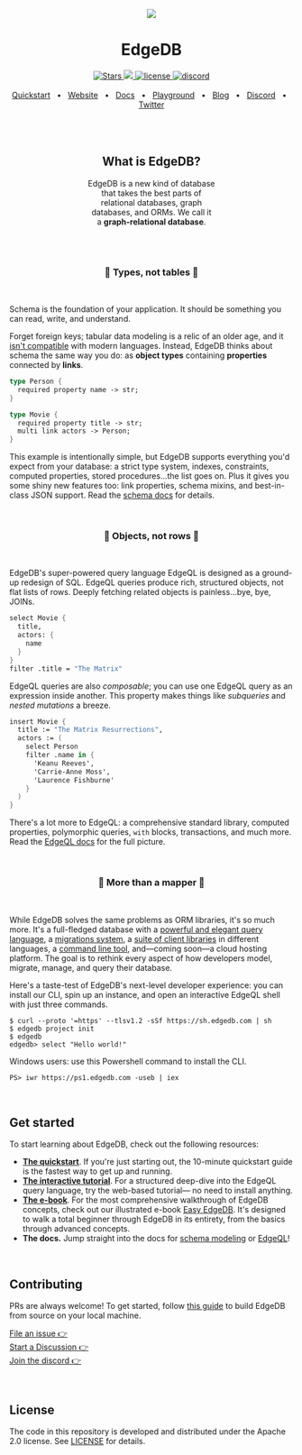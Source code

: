 <p align="center">
  <a href="https://www.edgedb.com">
    <img src="https://www.edgedb.com/github_banner.png">
  </a>
</p>

<div align="center">
  <h1>EdgeDB</h1>
  <a href="https://github.com/edgedb/edgedb" rel="nofollow">
    <img src="https://img.shields.io/github/stars/edgedb/edgedb" alt="Stars">
  </a>
  <a href="https://github.com/edgedb/edgedb/actions">
    <img src="https://github.com/edgedb/edgedb/workflows/Tests/badge.svg?event=push&branch=master" />
  </a>
  <a href="https://github.com/edgedb/edgedb/blob/master/LICENSE">
    <img alt="license" src="https://img.shields.io/badge/license-Apache%202.0-blue" />
  </a>
  <a href="https://discord.gg/umUueND6ag">
    <img alt="discord" src="https://img.shields.io/discord/841451783728529451?color=5865F2&label=discord&logo=discord&logoColor=8a9095">
  </a>
  <br />
  <br />
  <a href="https://www.edgedb.com/docs/guides/quickstart">Quickstart</a>
  <span>&nbsp;&nbsp;•&nbsp;&nbsp;</span>
  <a href="https://www.edgedb.com">Website</a>
  <span>&nbsp;&nbsp;•&nbsp;&nbsp;</span>
  <a href="https://www.edgedb.com/docs">Docs</a>
  <span>&nbsp;&nbsp;•&nbsp;&nbsp;</span>
  <a href="https://www.edgedb.com/tutorial">Playground</a>
  <span>&nbsp;&nbsp;•&nbsp;&nbsp;</span>
  <a href="https://www.edgedb.com/blog">Blog</a>
  <span>&nbsp;&nbsp;•&nbsp;&nbsp;</span>
  <a href="https://discord.gg/umUueND6ag">Discord</a>
  <span>&nbsp;&nbsp;•&nbsp;&nbsp;</span>
  <a href="https://twitter.com/edgedatabase">Twitter</a>
  <br />

</div>

<br />
<br />

<br/>
<div align="center">
  <h2>What is EdgeDB?</h2>
  <p style="max-width: 450px;">
    EdgeDB is a new kind of database
    <br/>
    that takes the best parts of
    <br/>
    relational databases, graph
    <br/>
    databases, and ORMs. We call it
    <br/>a <b>graph-relational database</b>.
  </p>
</div>

<br/>

<br/>
<div align="center">
  <h3>🧩 Types, not tables 🧩</h3>
</div>
<br/>

Schema is the foundation of your application. It should be something you can
read, write, and understand.

Forget foreign keys; tabular data modeling is a relic of an older age, and it
[isn't compatible](https://en.wikipedia.org/wiki/Object%E2%80%93relational_impedance_mismatch)
with modern languages. Instead, EdgeDB thinks about schema the same way you do:
as **object types** containing **properties** connected by **links**.

```fs
type Person {
  required property name -> str;
}

type Movie {
  required property title -> str;
  multi link actors -> Person;
}
```

This example is intentionally simple, but EdgeDB supports everything you'd
expect from your database: a strict type system, indexes, constraints, computed
properties, stored procedures...the list goes on. Plus it gives you some shiny
new features too: link properties, schema mixins, and best-in-class JSON
support. Read the [schema docs](https://www.edgedb.com/docs/datamodel/index)
for details.

<!-- ### Objects, not rows. ❄️ -->

<br/>
<div align="center">
  <h3>🌳 Objects, not rows 🌳</h3>
</div>
<br/>

EdgeDB's super-powered query language EdgeQL is designed as a ground-up
redesign of SQL. EdgeQL queries produce rich, structured objects, not flat
lists of rows. Deeply fetching related objects is painless...bye, bye, JOINs.

```fs
select Movie {
  title,
  actors: {
    name
  }
}
filter .title = "The Matrix"
```

EdgeQL queries are also _composable_; you can use one EdgeQL query as an
expression inside another. This property makes things like _subqueries_ and
_nested mutations_ a breeze.

```fs
insert Movie {
  title := "The Matrix Resurrections",
  actors := (
    select Person
    filter .name in {
      'Keanu Reeves',
      'Carrie-Anne Moss',
      'Laurence Fishburne'
    }
  )
}
```

There's a lot more to EdgeQL: a comprehensive standard library, computed
properties, polymorphic queries, `with` blocks, transactions, and much more.
Read the [EdgeQL docs](https://www.edgedb.com/docs/edgeql/index) for the full
picture.

<br/>
<div align="center">
  <h3>🦋 More than a mapper 🦋</h3>
</div>
<br/>

While EdgeDB solves the same problems as ORM libraries, it's so much more. It's
a full-fledged database with a
[powerful and elegant query language](https://www.edgedb.com/docs/edgeql/index), a
[migrations system](https://www.edgedb.com/docs/guides/migrations/index), a
[suite of client libraries](https://www.edgedb.com/docs/clients/index) in
different languages, a
[command line tool](https://www.edgedb.com/docs/cli/index), and—coming soon—a
cloud hosting platform. The goal is to rethink every aspect of how developers
model, migrate, manage, and query their database.

Here's a taste-test of EdgeDB's next-level developer experience: you can
install our CLI, spin up an instance, and open an interactive EdgeQL shell with
just three commands.

```
$ curl --proto '=https' --tlsv1.2 -sSf https://sh.edgedb.com | sh
$ edgedb project init
$ edgedb
edgedb> select "Hello world!"
```

Windows users: use this Powershell command to install the CLI.

```
PS> iwr https://ps1.edgedb.com -useb | iex
```

<br />

## Get started

To start learning about EdgeDB, check out the following resources:

- **[The quickstart](https://www.edgedb.com/docs/guides/quickstart)**. If
  you're just starting out, the 10-minute quickstart guide is the fastest way
  to get up and running.
- **[The interactive tutorial](https://www.edgedb.com/tutorial)**. For a
  structured deep-dive into the EdgeQL query language, try the web-based
  tutorial— no need to install anything.
- **[The e-book](https://www.edgedb.com/easy-edgedb)**. For the most
  comprehensive walkthrough of EdgeDB concepts, check out our illustrated
  e-book [Easy EdgeDB](https://www.edgedb.com/easy-edgedb). It's designed to
  walk a total beginner through EdgeDB in its entirety, from the basics through
  advanced concepts.
- **The docs.** Jump straight into the docs for
  [schema modeling](https://www.edgedb.com/docs/datamodel/index) or
  [EdgeQL](https://www.edgedb.com/docs/edgeql/index)!

<br />

## Contributing

PRs are always welcome! To get started, follow
[this guide](https://www.edgedb.com/docs/internals/dev) to build EdgeDB from
source on your local machine.

[File an issue 👉](https://github.com/edgedb/edgedb/issues/new/choose)
<br />
[Start a Discussion 👉](https://github.com/edgedb/edgedb/discussions/new)
<br />
[Join the discord 👉](https://discord.gg/umUueND6ag)

<br />

## License

The code in this repository is developed and distributed under the
Apache 2.0 license. See [LICENSE](LICENSE) for details.
